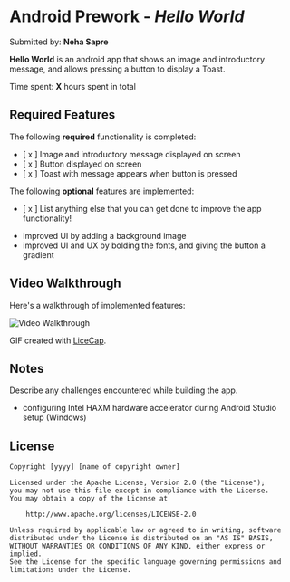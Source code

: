 # Android Prework - *Hello World*

Submitted by: **Neha Sapre**

**Hello World** is an android app that shows an image and introductory message, and allows pressing a button to display a Toast. 

Time spent: **X** hours spent in total

## Required Features

The following **required** functionality is completed:

* [ x ] Image and introductory message displayed on screen
* [ x ] Button displayed on screen
* [ x ] Toast with message appears when button is pressed 

The following **optional** features are implemented:

* [ x ] List anything else that you can get done to improve the app functionality!
- improved UI by adding a background image
- improved UI and UX by bolding the fonts, and giving the button a gradient 

## Video Walkthrough

Here's a walkthrough of implemented features:

<img src='https://media.giphy.com/media/zAkmLhwNZ2QR7N64T8/giphy.gif' title='Video Walkthrough' width='' alt='Video Walkthrough' />

GIF created with [LiceCap](http://www.cockos.com/licecap/).

## Notes

Describe any challenges encountered while building the app.
- configuring Intel HAXM hardware accelerator during Android Studio setup (Windows)

## License

    Copyright [yyyy] [name of copyright owner]

    Licensed under the Apache License, Version 2.0 (the "License");
    you may not use this file except in compliance with the License.
    You may obtain a copy of the License at

        http://www.apache.org/licenses/LICENSE-2.0

    Unless required by applicable law or agreed to in writing, software
    distributed under the License is distributed on an "AS IS" BASIS,
    WITHOUT WARRANTIES OR CONDITIONS OF ANY KIND, either express or implied.
    See the License for the specific language governing permissions and
    limitations under the License.
